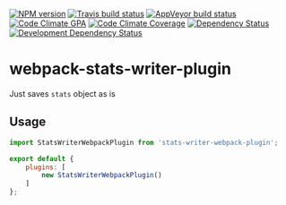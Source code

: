 [![NPM version](http://img.shields.io/npm/v/stats-writer-webpack-plugin.svg?style=flat-square)](https://www.npmjs.org/package/stats-writer-webpack-plugin)
[![Travis build status](http://img.shields.io/travis/mdreizin/webpack-stats-writer-plugin/master.svg?style=flat-square)](https://travis-ci.org/mdreizin/webpack-stats-writer-plugin)
[![AppVeyor build status](https://img.shields.io/appveyor/ci/mdreizin/webpack-stats-writer-plugin/master.svg?style=flat-square)](https://ci.appveyor.com/project/mdreizin/webpack-stats-writer-plugin/branch/master)
[![Code Climate GPA](https://img.shields.io/codeclimate/github/mdreizin/webpack-stats-writer-plugin.svg?style=flat-square)](https://codeclimate.com/github/mdreizin/webpack-stats-writer-plugin)
[![Code Climate Coverage](https://img.shields.io/codeclimate/coverage/github/mdreizin/webpack-stats-writer-plugin.svg?style=flat-square)](https://codeclimate.com/github/mdreizin/webpack-stats-writer-plugin)
[![Dependency Status](https://img.shields.io/david/mdreizin/webpack-stats-writer-plugin.svg?style=flat-square)](https://david-dm.org/mdreizin/webpack-stats-writer-plugin)
[![Development Dependency Status](https://img.shields.io/david/dev/mdreizin/webpack-stats-writer-plugin.svg?style=flat-square)](https://david-dm.org/mdreizin/webpack-stats-writer-plugin#info=devDependencies)

<h1 id="webpack-stats-writer-plugin">webpack-stats-writer-plugin</h1>

Just saves `stats` object as is

<h2 id="webpack-stats-writer-plugin-usage">Usage</h2>

```javascript
import StatsWriterWebpackPlugin from 'stats-writer-webpack-plugin';

export default {
    plugins: [
        new StatsWriterWebpackPlugin()
    ]
};

```
